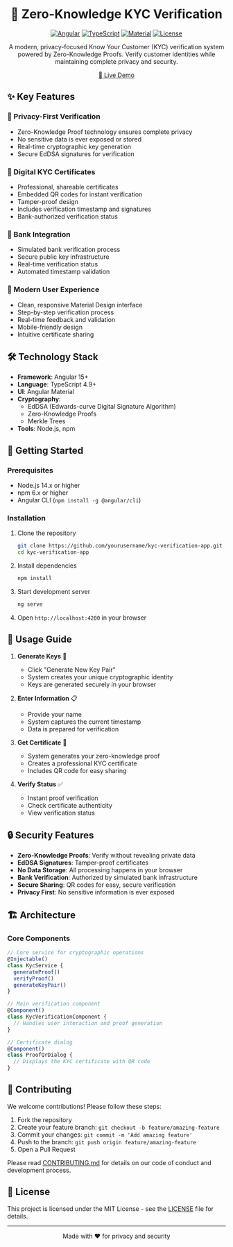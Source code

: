 <div align="center">

# 🔐 Zero-Knowledge KYC Verification

[![Angular](https://img.shields.io/badge/Angular-DD0031?style=for-the-badge&logo=angular&logoColor=white)](https://angular.io/)
[![TypeScript](https://img.shields.io/badge/TypeScript-007ACC?style=for-the-badge&logo=typescript&logoColor=white)](https://www.typescriptlang.org/)
[![Material](https://img.shields.io/badge/Material-3f51b5?style=for-the-badge&logo=material-design&logoColor=white)](https://material.angular.io/)
[![License](https://img.shields.io/badge/License-MIT-green.svg?style=for-the-badge)](LICENSE)

A modern, privacy-focused Know Your Customer (KYC) verification system powered by Zero-Knowledge Proofs. Verify customer identities while maintaining complete privacy and security.

[🚀 Live Demo](https://your-demo-url.com) 

</div>

## ✨ Key Features

### 🔑 Privacy-First Verification
- Zero-Knowledge Proof technology ensures complete privacy
- No sensitive data is ever exposed or stored
- Real-time cryptographic key generation
- Secure EdDSA signatures for verification

### 📜 Digital KYC Certificates
- Professional, shareable certificates
- Embedded QR codes for instant verification
- Tamper-proof design
- Includes verification timestamp and signatures
- Bank-authorized verification status

### 🏦 Bank Integration
- Simulated bank verification process
- Secure public key infrastructure
- Real-time verification status
- Automated timestamp validation

### 🎨 Modern User Experience
- Clean, responsive Material Design interface
- Step-by-step verification process
- Real-time feedback and validation
- Mobile-friendly design
- Intuitive certificate sharing

## 🛠️ Technology Stack

- **Framework**: Angular 15+
- **Language**: TypeScript 4.9+
- **UI**: Angular Material
- **Cryptography**:
  - EdDSA (Edwards-curve Digital Signature Algorithm)
  - Zero-Knowledge Proofs
  - Merkle Trees
- **Tools**: Node.js, npm

## 🚀 Getting Started

### Prerequisites

- Node.js 14.x or higher
- npm 6.x or higher
- Angular CLI (`npm install -g @angular/cli`)

### Installation

1. Clone the repository
   ```bash
   git clone https://github.com/yourusername/kyc-verification-app.git
   cd kyc-verification-app
   ```

2. Install dependencies
   ```bash
   npm install
   ```

3. Start development server
   ```bash
   ng serve
   ```

4. Open `http://localhost:4200` in your browser

## 📝 Usage Guide

1. **Generate Keys** 🔑
   - Click "Generate New Key Pair"
   - System creates your unique cryptographic identity
   - Keys are generated securely in your browser

2. **Enter Information** 📋
   - Provide your name
   - System captures the current timestamp
   - Data is prepared for verification

3. **Get Certificate** 📜
   - System generates your zero-knowledge proof
   - Creates a professional KYC certificate
   - Includes QR code for easy sharing

4. **Verify Status** ✅
   - Instant proof verification
   - Check certificate authenticity
   - View verification status

## 🔒 Security Features

- **Zero-Knowledge Proofs**: Verify without revealing private data
- **EdDSA Signatures**: Tamper-proof certificates
- **No Data Storage**: All processing happens in your browser
- **Bank Verification**: Authorized by simulated bank infrastructure
- **Secure Sharing**: QR codes for easy, secure verification
- **Privacy First**: No sensitive information is ever exposed

## 🏗️ Architecture

### Core Components

```typescript
// Core service for cryptographic operations
@Injectable()
class KycService {
  generateProof()
  verifyProof()
  generateKeyPair()
}

// Main verification component
@Component()
class KycVerificationComponent {
  // Handles user interaction and proof generation
}

// Certificate dialog
@Component()
class ProofQrDialog {
  // Displays the KYC certificate with QR code
}
```

## 🤝 Contributing

We welcome contributions! Please follow these steps:

1. Fork the repository
2. Create your feature branch: `git checkout -b feature/amazing-feature`
3. Commit your changes: `git commit -m 'Add amazing feature'`
4. Push to the branch: `git push origin feature/amazing-feature`
5. Open a Pull Request

Please read [CONTRIBUTING.md](CONTRIBUTING.md) for details on our code of conduct and development process.

## 📄 License

This project is licensed under the MIT License - see the [LICENSE](LICENSE) file for details.

---

<div align="center">
Made with ❤️ for privacy and security
</div>
